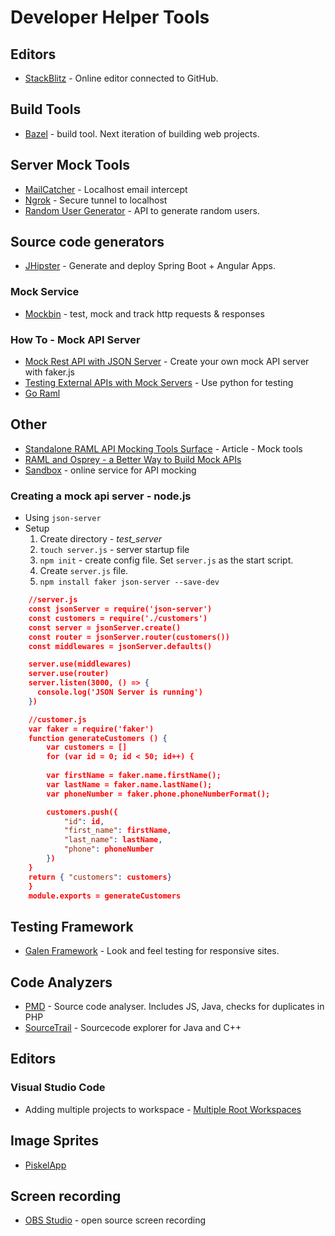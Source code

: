 # Developer Helper Tools

## Editors
* [StackBlitz](https://stackblitz.com/docs) - Online editor connected to GitHub.  

## Build Tools
* [Bazel](https://bazel.build/) - build tool. Next iteration of building web projects.

## Server Mock Tools
* [MailCatcher](https://mailcatcher.me/) - Localhost email intercept
* [Ngrok](https://ngrok.com/) - Secure tunnel to localhost
* [Random User Generator](https://randomuser.me/) - API to generate random users.
## Source code generators
* [JHipster](http://www.jhipster.tech/) - Generate and deploy Spring Boot + Angular Apps.

### Mock Service
* [Mockbin](http://mockbin.com/) - test, mock and track http requests & responses

### How To - Mock API Server
* [Mock Rest API with JSON Server](https://coligo.io/create-mock-rest-api-with-json-server/) - Create your own mock API server with faker.js
* [Testing External APIs with Mock Servers](https://realpython.com/blog/python/testing-third-party-apis-with-mock-servers/) - Use python for testing
* [Go Raml](https://github.com/Jumpscale/go-raml)

## Other
* [Standalone RAML API Mocking Tools Surface](https://www.programmableweb.com/news/standalone-raml-api-mocking-tools-surface/2015/08/13) - Article - Mock tools
* [RAML and Osprey - a Better Way to Build Mock APIs](https://www.tcias.co.uk/blog/2015/03/11/raml-and-osprey-a-better-way-to-build-mock-apis/)
* [Sandbox](https://getsandbox.com/) - online service for API mocking

### Creating a mock api server - node.js
* Using `json-server`
* Setup
    1. Create directory - *test_server*
    1. `touch server.js` - server startup file
    1. `npm init` - create config file. Set `server.js` as the start script.
    1. Create `server.js` file.
    1. `npm install faker json-server --save-dev`

```json
    //server.js
    const jsonServer = require('json-server')
    const customers = require('./customers')
    const server = jsonServer.create()
    const router = jsonServer.router(customers())
    const middlewares = jsonServer.defaults()

    server.use(middlewares)
    server.use(router)
    server.listen(3000, () => {
      console.log('JSON Server is running')
    })

    //customer.js
    var faker = require('faker')
    function generateCustomers () {
        var customers = []
        for (var id = 0; id < 50; id++) {
      
        var firstName = faker.name.firstName();
        var lastName = faker.name.lastName();
        var phoneNumber = faker.phone.phoneNumberFormat();

        customers.push({
            "id": id,
            "first_name": firstName,
            "last_name": lastName,
            "phone": phoneNumber
        })
    }
    return { "customers": customers}
    }
    module.exports = generateCustomers
```

## Testing Framework
* [Galen Framework](http://galenframework.com/) - Look and feel testing for responsive sites.
## Code Analyzers
* [PMD](https://pmd.github.io/) - Source code analyser. Includes JS, Java, checks for duplicates in PHP
* [SourceTrail](https://www.sourcetrail.com/) - Sourcecode explorer for Java and C++

## Editors
### Visual Studio Code
* Adding multiple projects to workspace - [Multiple Root Workspaces](https://code.visualstudio.com/docs/editor/multi-root-workspaces)

## Image Sprites
* [PiskelApp](https://www.piskelapp.com/)

## Screen recording
* [OBS Studio](https://obsproject.com/) - open source screen recording
